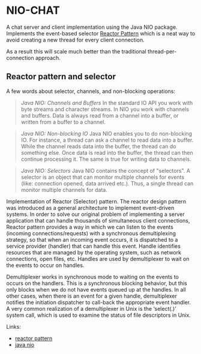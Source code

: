 # NIO-CHAT

A chat server and client implementation using the Java NIO package. 
Implements the event-based selector [Reactor Pattern](http://gee.cs.oswego.edu/dl/cpjslides/nio.pdf) 
which is a neat way to avoid creating a new thread for every client connection. 

As a result this will scale much better than the traditional thread-per-connection approach.

## Reactor pattern and selector

A few words about selector, channels, and non-blocking operations:

>_Java NIO: Channels and Buffers_
In the standard IO API you work with byte streams and character streams. 
In NIO you work with channels and buffers. Data is always read from a channel 
into a buffer, or written from a buffer to a channel.

>_Java NIO: Non-blocking IO_
Java NIO enables you to do non-blocking IO. For instance, a thread can ask a channel to 
read data into a buffer. While the channel reads data into the buffer, the thread can do 
something else. Once data is read into the buffer, the thread can then continue processing it. 
The same is true for writing data to channels.

>_Java NIO: Selectors_
Java NIO contains the concept of "selectors". A selector is an object that can monitor 
multiple channels for events (like: connection opened, data arrived etc.). Thus, a 
single thread can monitor multiple channels for data.

Implementation of Reactor (Selector) pattern.
The reactor design pattern was introduced as a general architecture to implement 
event-driven systems. In order to solve our original problem of implementing a server 
application that can handle thousands of simultaneous client connections, 
Reactor pattern provides a way in which we can listen to the events (incoming 
connections/requests) with a synchronous demultiplexing strategy, so that when an 
incoming event occurs, it is dispatched to a service provider (handler) that can handle this event.
Handle identifies resources that are managed by the operating system, such as network connections, 
open files, etc. Handles are used by demultiplexer to wait on the events to occur on handles.

Demultiplexer works in synchronous mode to waiting on the events to occurs on the handlers. 
This is a synchronous blocking behavior, but this only blocks when we do not have events 
queued up at the handles. In all other cases, when there is an event for a given handle, 
demultiplexer notifies the initiation dispatcher to call-back the appropriate event handler.
A very common realization of a demultiplexer in Unix is the ‘select(.)’ system call, 
which is used to examine the status of file descriptors in Unix.

Links:
- [reactor pattern](http://kasunpanorama.blogspot.com/2015/04/understanding-reactor-pattern-with-java.html)
- [java nio](http://gee.cs.oswego.edu/dl/cpjslides/nio.pdf)

